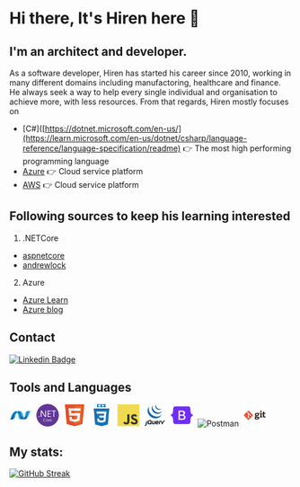 # Hi there, It's Hiren here 👋
## I'm an architect and developer.
As a software developer, Hiren has started his career since 2010, working in many different domains including manufactoring, healthcare and finance. He always seek a way to help every single individual and organisation to achieve more, with less resources. From that regards, Hiren mostly focuses on 

- [C#]([https://dotnet.microsoft.com/en-us/](https://learn.microsoft.com/en-us/dotnet/csharp/language-reference/language-specification/readme) 👉 The most high performing programming language
- [Azure](https://learn.microsoft.com/en-us/azure/?product=popular) 👉 Cloud service platform
- [AWS](https://aws.amazon.com/ec2/?nc2=h_ql_prod_fs_ec2) 👉 Cloud service platform

## Following sources to keep his learning interested
1. .NETCore
  - [aspnetcore](https://github.com/dotnet/aspnetcore/)
  - [andrewlock](https://andrewlock.net/)
2. Azure
  - [Azure Learn](https://learn.microsoft.com/en-us/training/paths/azure-well-architected-framework/)
  - [Azure blog](https://azure.microsoft.com/en-us/blog/category/containers/)

## Contact
[![Linkedin Badge](https://img.shields.io/badge/-Hiren-blue?style=flat&logo=Linkedin&logoColor=white)](https://www.linkedin.com/in/visavadiya-hiren-471b9815/)

## Tools and Languages
<div>
 <img src="https://github.com/devicons/devicon/blob/master/icons/dot-net/dot-net-original.svg" title="Dotnet" alt="Dotnet" width="40" height="40"/>&nbsp;
 <img src="https://github.com/devicons/devicon/blob/master/icons/dotnetcore/dotnetcore-original.svg" title=".NET Core" alt=".Net Core" width="40" height="40"/>&nbsp;
 <img src="https://github.com/devicons/devicon/blob/master/icons/html5/html5-original.svg" title="HTML5" alt="HTML" width="40" height="40"/>&nbsp;
 <img src="https://github.com/devicons/devicon/blob/master/icons/css3/css3-plain-wordmark.svg"  title="CSS3" alt="CSS" width="40" height="40"/>&nbsp;
 <img src="https://github.com/devicons/devicon/blob/master/icons/javascript/javascript-original.svg" title="JavaScript" alt="JavaScript" width="40" height="40"/>&nbsp;
 <img src="https://github.com/devicons/devicon/blob/master/icons/jquery/jquery-original-wordmark.svg" title="jQuery" alt="jQuery" width="40" height="40"/>&nbsp;
 <img src="https://github.com/devicons/devicon/blob/master/icons/bootstrap/bootstrap-plain.svg" title="Bootstrap" alt="Bootstrap" width="40" height="40"/>&nbsp;
 <img src="https://www.vectorlogo.zone/logos/getpostman/getpostman-icon.svg" title="Postman"  alt="Postman" width="40" height="40"/>&nbsp;
 <img src="https://github.com/devicons/devicon/blob/master/icons/git/git-original-wordmark.svg" title="Git" **alt="Git" width="40" height="40"/>&nbsp;
</div>

## My stats:
[![GitHub Streak](http://github-readme-streak-stats.herokuapp.com?user=hirenvisa&theme=dark&background=000000)](https://git.io/streak-stats)
  

<!--
**hirenvisa/hirenvisa** is a ✨ _special_ ✨ repository because its `README.md` (this file) appears on your GitHub profile.

Here are some ideas to get you started:

- 🔭 I’m currently working on ...
- 🌱 I’m currently learning ...
- 👯 I’m looking to collaborate on ...
- 🤔 I’m looking for help with ...
- 💬 Ask me about ...
- 📫 How to reach me: ...
- 😄 Pronouns: ...
- ⚡ Fun fact: ...
-->
